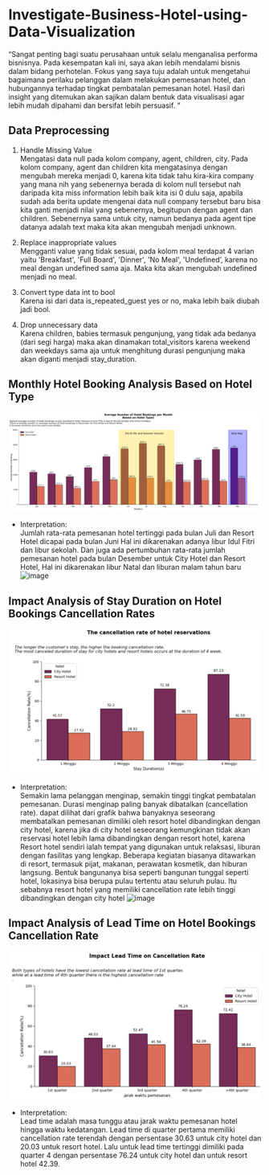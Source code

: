 # Investigate-Business-Hotel-using-Data-Visualization

“Sangat penting bagi suatu perusahaan untuk selalu menganalisa performa bisnisnya. Pada kesempatan kali ini, saya akan lebih mendalami bisnis dalam bidang perhotelan. Fokus yang saya tuju adalah untuk mengetahui bagaimana perilaku pelanggan dalam melakukan pemesanan hotel, dan hubungannya terhadap tingkat pembatalan pemesanan hotel. Hasil dari insight yang ditemukan akan  sajikan dalam bentuk data visualisasi agar lebih mudah dipahami dan bersifat lebih persuasif. ”

## Data Preprocessing
1. Handle Missing Value <br>
  Mengatasi data null pada kolom company, agent, children, city. Pada kolom company, agent dan children kita mengatasinya dengan mengubah mereka menjadi 0, karena kita tidak tahu kira-kira company yang mana nih yang sebenernya berada di kolom null tersebut nah daripada kita miss information lebih baik kita isi 0 dulu saja, apabila sudah ada berita update mengenai data null company tersebut baru bisa kita ganti menjadi nilai yang sebenernya, begitupun dengan agent dan children. Sebenernya sama untuk city, namun bedanya pada agent tipe datanya adalah text maka kita akan mengubah menjadi unknown. 
  
2. Replace inappropriate values <br>
  Mengganti value yang tidak sesuai, pada kolom meal terdapat 4 varian yaitu 'Breakfast', 'Full Board', 'Dinner', 'No Meal', 'Undefined’, karena no meal dengan undefined sama aja. Maka kita akan mengubah undefined menjadi no meal.
  
3. Convert type data int to bool <br>
  Karena isi dari data is_repeated_guest yes or no, maka lebih baik diubah jadi bool.
  
4. Drop unnecessary data <br>
  Karena children, babies termasuk pengunjung, yang tidak ada bedanya (dari segi harga) maka akan dinamakan total_visitors
karena weekend dan weekdays sama aja untuk menghitung durasi pengunjung maka akan diganti menjadi stay_duration.

    
## Monthly Hotel Booking Analysis Based on Hotel Type
  ![image](https://github.com/ariniamsr/Investigate_Hotel_Business/blob/main/1.png)
* Interpretation: <br>
Jumlah rata-rata pemesanan hotel tertinggi pada bulan Juli dan Resort Hotel dicapai pada bulan Juni Hal ini dikarenakan adanya libur Idul Fitri dan libur sekolah. Dan juga ada pertumbuhan rata-rata jumlah pemesanan hotel pada bulan Desember untuk City Hotel dan Resort Hotel, Hal ini dikarenakan libur Natal dan liburan malam tahun baru
![image](https://github.com/ariniamsr/Investigate_Hotel_Business/assets/117062760/5c50412d-cfe6-4184-bdd9-458b8a221b89)


## Impact Analysis of Stay Duration on Hotel Bookings Cancellation Rates

  ![image](https://github.com/ariniamsr/Investigate_Hotel_Business/blob/main/dua.png)

* Interpretation: <br>
Semakin lama pelanggan menginap, semakin tinggi tingkat pembatalan pemesanan. Durasi menginap paling banyak dibatalkan (cancellation rate). dapat dilihat dari grafik bahwa banyaknya seseorang membatalkan pemesanan dimiliki oleh resort hotel dibandingkan dengan city hotel, karena jika di city hotel seseorang kemungkinan tidak akan reservasi hotel lebih lama dibandingkan dengan resort hotel, karena Resort hotel sendiri ialah tempat yang digunakan untuk relaksasi, liburan dengan fasilitas yang lengkap. Beberapa kegiatan biasanya ditawarkan di resort, termasuk pijat, makanan, perawatan kosmetik, dan hiburan langsung. Bentuk bangunanya bisa seperti bangunan tunggal seperti hotel, lokasinya bisa berupa pulau tertentu atau seluruh pulau. Itu sebabnya resort hotel yang memiliki cancellation rate lebih tinggi dibandingkan dengan city hotel
![image](https://github.com/ariniamsr/Investigate_Hotel_Business/assets/117062760/e69b25fc-03c5-41d6-ac3e-ddbb3a3b678e)

  
## Impact Analysis of Lead Time on Hotel Bookings Cancellation Rate

  ![image](https://github.com/ariniamsr/Investigate_Hotel_Business/blob/main/3.png)

* Interpretation: <br>
Lead time adalah masa tunggu atau jarak waktu pemesanan hotel hingga waktu kedatangan. Lead time di quarter pertama memiliki cancellation rate terendah dengan persentase 30.63 untuk city hotel dan 20.03 untuk resort hotel. Lalu untuk lead time tertinggi dimiliki pada quarter 4 dengan persentase 76.24 untuk city hotel dan untuk resort hotel 42.39.
